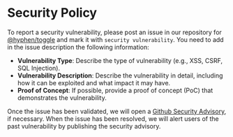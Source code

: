 # Security Policy

To report a security vulnerability, please post an issue in our repository for [@hyphen/toggle](https://github.com/hyphen/nodejs-toggle-sdk/issues) and mark it with `security vulnerability`. You need to add in the issue description the following information:

- **Vulnerability Type**: Describe the type of vulnerability (e.g., XSS, CSRF, SQL Injection).
- **Vulnerability Description**: Describe the vulnerability in detail, including how it can be exploited and what impact it may have.
- **Proof of Concept**: If possible, provide a proof of concept (PoC) that demonstrates the vulnerability.

Once the issue has been validated, we will open a [Github Security Advisory](https://docs.github.com/en/code-security/repository-security-advisories/about-github-security-advisories-for-repositories), if necessary. When the issue has been resolved, we will alert users of the past vulnerability by publishing the security advisory.